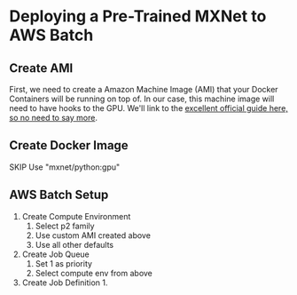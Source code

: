 # Deploying a Pre-Trained MXNet to AWS Batch

## Create AMI
First, we need to create a Amazon Machine Image (AMI) that your Docker Containers will be running on top of. In our case, this machine image will need to have hooks to the GPU. We'll link to the [excellent official guide here, so no need to say more](http://docs.aws.amazon.com/batch/latest/userguide/batch-gpu-ami.html).

## Create Docker Image
SKIP
Use "mxnet/python:gpu"

## AWS Batch Setup
1. Create Compute Environment
	1. Select p2 family
	2. Use custom AMI created above
	3. Use all other defaults
2. Create Job Queue
	1. Set 1 as priority
	2. Select compute env from above
3. Create Job Definition
	1. 